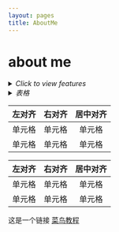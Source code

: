 ```yaml
---
layout: pages
title: AboutMe
---
```


# about me
<details>
  <summary>
    <i>Click to view features</i>
  </summary>
这是一个链接 [菜鸟教程](https://www.runoob.com)

</details>

<details>
  <summary>
    <i>表格</i>
  </summary>
| 左对齐 | 右对齐 | 居中对齐 |
| :-----| ----: | :----: |
| 单元格 | 单元格 | 单元格 |
| 单元格 | 单元格 | 单元格 |
</details>

| 左对齐 | 右对齐 | 居中对齐 |
| :-----| ----: | :----: |
| 单元格 | 单元格 | 单元格 |
| 单元格 | 单元格 | 单元格 |

| 左对齐 | 右对齐 | 居中对齐 |
| :-- | --: | :--: |
| 单元格 | 单元格 |  单元格 |
| 单元格 | 单元格 |  单元格 |


这是一个链接 [菜鸟教程](https://www.runoob.com)
